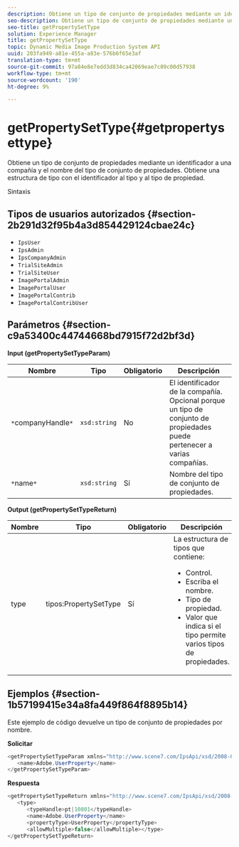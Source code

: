 ```yaml
---
description: Obtiene un tipo de conjunto de propiedades mediante un identificador a una compañía y el nombre del tipo de conjunto de propiedades. Obtiene una estructura de tipo con el identificador al tipo y al tipo de propiedad.
seo-description: Obtiene un tipo de conjunto de propiedades mediante un identificador a una compañía y el nombre del tipo de conjunto de propiedades. Obtiene una estructura de tipo con el identificador al tipo y al tipo de propiedad.
seo-title: getPropertySetType
solution: Experience Manager
title: getPropertySetType
topic: Dynamic Media Image Production System API
uuid: 203fa949-a81e-455a-a83e-576b6f65e3af
translation-type: tm+mt
source-git-commit: 97a84e8e7edd3d834ca42069eae7c09c00d57938
workflow-type: tm+mt
source-wordcount: '190'
ht-degree: 9%

---
```



# getPropertySetType{#getpropertysettype}

Obtiene un tipo de conjunto de propiedades mediante un identificador a una compañía y el nombre del tipo de conjunto de propiedades. Obtiene una estructura de tipo con el identificador al tipo y al tipo de propiedad.

Sintaxis

## Tipos de usuarios autorizados {#section-2b291d32f95b4a3d854429124cbae24c}

* `IpsUser`
* `IpsAdmin`
* `IpsCompanyAdmin`
* `TrialSiteAdmin`
* `TrialSiteUser`
* `ImagePortalAdmin`
* `ImagePortalUser`
* `ImagePortalContrib`
* `ImagePortalContribUser`

## Parámetros {#section-c9a53400c44744668bd7915f72d2bf3d}

**Input (getPropertySetTypeParam)**

| Nombre | Tipo | Obligatorio | Descripción |
|---|---|---|---|
| `*`companyHandle`*` | `xsd:string` | No | El identificador de la compañía. Opcional porque un tipo de conjunto de propiedades puede pertenecer a varias compañías. |
| `*`name`*` | `xsd:string` | Sí | Nombre del tipo de conjunto de propiedades. |

**Output (getPropertySetTypeReturn)**

<table id="table_F2724F6B706C4F658AED99290E29F3E6"> 
 <thead> 
  <tr> 
   <th colname="col1" class="entry"> Nombre </th> 
   <th colname="col2" class="entry"> Tipo </th> 
   <th colname="col3" class="entry"> Obligatorio </th> 
   <th colname="col4" class="entry"> Descripción </th> 
  </tr> 
 </thead>
 <tbody> 
  <tr> 
   <td colname="col1"> <span class="codeph"> <span class="varname"> type</span> </span> </td> 
   <td colname="col2"> <span class="codeph"> tipos:PropertySetType</span> </td> 
   <td colname="col3"> Sí </td> 
   <td colname="col4">La estructura de tipos que contiene: 
    <ul id="ul_FC028882124D4CD6870A076CBFB80333"> 
     <li id="li_9F36539C51ED48EDBECCD6A07A4FDD4A">Control. </li> 
     <li id="li_6004406A0D1341648A714FF3C61E4004">Escriba el nombre. </li> 
     <li id="li_29F6CA9D8B134ED3B10B6BDBB41BF607">Tipo de propiedad. </li> 
     <li id="li_A2354354541A4F1AB7234F65F2B61A40">Valor que indica si el tipo permite varios tipos de propiedades. </li> 
    </ul> </td> 
  </tr> 
 </tbody> 
</table>

## Ejemplos {#section-1b57199415e34a8fa449f864f8895b14}

Este ejemplo de código devuelve un tipo de conjunto de propiedades por nombre.

**Solicitar**

```java
<getPropertySetTypeParam xmlns="http://www.scene7.com/IpsApi/xsd/2008-01-15">
   <name>Adobe.UserProperty</name>
</getPropertySetTypeParam>
```

**Respuesta**

```java
<getPropertySetTypeReturn xmlns="http://www.scene7.com/IpsApi/xsd/2008-01-15">
   <type>
      <typeHandle>pt|10801</typeHandle>
      <name>Adobe.UserProperty</name>
      <propertyType>UserProperty</propertyType>
      <allowMultiple>false</allowMultiple></type>
</getPropertySetTypeReturn>
```

